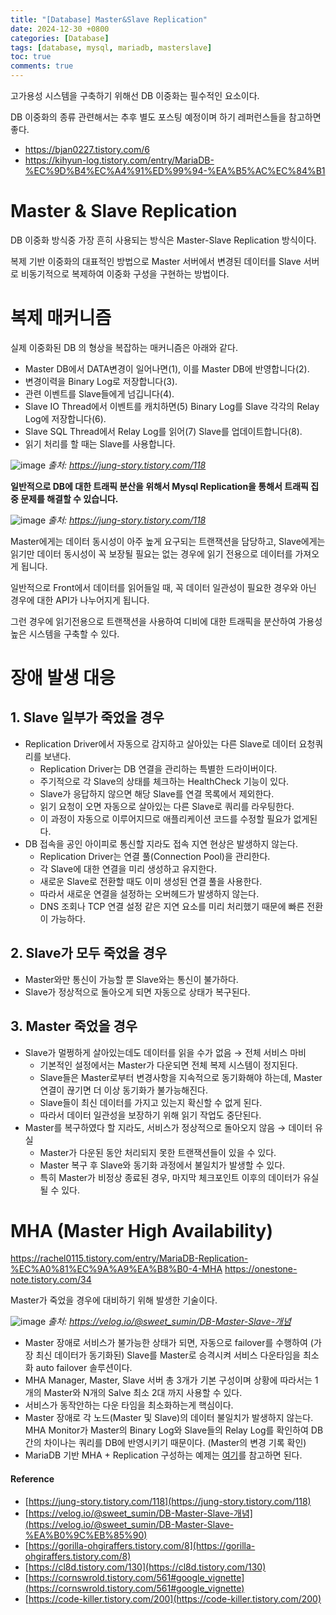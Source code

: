 ```yaml
---
title: "[Database] Master&Slave Replication"
date: 2024-12-30 +0800
categories: [Database]
tags: [database, mysql, mariadb, masterslave]
toc: true
comments: true
---
```


고가용성 시스템을 구축하기 위해선 DB 이중화는 필수적인 요소이다.

DB 이중화의 종류 관련해서는 추후 별도 포스팅 예정이며 하기 레퍼런스들을 참고하면 좋다.

- https://bjan0227.tistory.com/6
- https://kihyun-log.tistory.com/entry/MariaDB-%EC%9D%B4%EC%A4%91%ED%99%94-%EA%B5%AC%EC%84%B1

# Master & Slave Replication
DB 이중화 방식중 가장 흔히 사용되는 방식은 Master-Slave Replication 방식이다.

복제 기반 이중화의 대표적인 방법으로 Master 서버에서 변경된 데이터를 Slave 서버로 비동기적으로 복제하여 이중화 구성을 구현하는 방법이다.

# 복제 매커니즘
실제 이중화된 DB 의 형상을 복잡하는 매커니즘은 아래와 같다.

- Master DB에서 DATA변경이 일어나면(1), 이를 Master DB에 반영합니다(2).
- 변경이력을 Binary Log로 저장합니다(3).
- 관련 이벤트를 Slave들에게 넘깁니다(4).
- Slave IO Thread에서 이벤트를 캐치하면(5) Binary Log를 Slave 각각의 Relay Log에 저장합니다(6).
- Slave SQL Thread에서 Relay Log를 읽어(7) Slave를 업데이트합니다(8).
- 읽기 처리를 할 때는 Slave를 사용합니다.

![image](https://github.com/user-attachments/assets/63a94b47-c197-425f-be17-977980ec3a29)
_출처: https://jung-story.tistory.com/118_

**일반적으로 DB에 대한 트래픽 분산을 위해서 Mysql Replication을 통해서 트래픽 집중 문제를 해결할 수 있습니다.**

![image](https://github.com/user-attachments/assets/e62c1e7a-59aa-4259-aa86-7592fecc9cdf)
_출처: https://jung-story.tistory.com/118_

Master에게는 데이터 동시성이 아주 높게 요구되는 트랜잭션을 담당하고, Slave에게는 읽기만 데이터 동시성이 꼭 보장될 필요는 없는 경우에 읽기 전용으로 데이터를 가져오게 됩니다.

일반적으로 Front에서 데이터를 읽어들일 때, 꼭 데이터 일관성이 필요한 경우와 아닌 경우에 대한 API가 나누어지게 됩니다.

그런 경우에 읽기전용으로 트랜잭션을 사용하여 디비에 대한 트래픽을 분산하여 가용성 높은 시스템을 구축할 수 있다.

# 장애 발생 대응

## 1. Slave 일부가 죽었을 경우
- Replication Driver에서 자동으로 감지하고 살아있는 다른 Slave로 데이터 요청쿼리를 보낸다.
  - Replication Driver는 DB 연결을 관리하는 특별한 드라이버이다.
  - 주기적으로 각 Slave의 상태를 체크하는 HealthCheck 기능이 있다.
  - Slave가 응답하지 않으면 해당 Slave를 연결 목록에서 제외한다.
  - 읽기 요청이 오면 자동으로 살아있는 다른 Slave로 쿼리를 라우팅한다.
  - 이 과정이 자동으로 이루어지므로 애플리케이션 코드를 수정할 필요가 없게된다.
- DB 접속을 공인 아이피로 통신할 지라도 접속 지연 현상은 발생하지 않는다.
  - Replication Driver는 연결 풀(Connection Pool)을 관리한다.
  - 각 Slave에 대한 연결을 미리 생성하고 유지한다.
  - 새로운 Slave로 전환할 때도 이미 생성된 연결 풀을 사용한다.
  - 따라서 새로운 연결을 설정하는 오버헤드가 발생하지 않는다.
  - DNS 조회나 TCP 연결 설정 같은 지연 요소를 미리 처리했기 때문에 빠른 전환이 가능하다.

## 2. Slave가 모두 죽었을 경우
- Master와만 통신이 가능할 뿐 Slave와는 통신이 불가하다.
- Slave가 정상적으로 돌아오게 되면 자동으로 상태가 복구된다.

## 3. Master 죽었을 경우
- Slave가 멀쩡하게 살아있는데도 데이터를 읽을 수가 없음 → 전체 서비스 마비
  - 기본적인 설정에서는 Master가 다운되면 전체 복제 시스템이 정지된다.
  - Slave들은 Master로부터 변경사항을 지속적으로 동기화해야 하는데, Master 연결이 끊기면 더 이상 동기화가 불가능해진다.
  - Slave들이 최신 데이터를 가지고 있는지 확신할 수 없게 된다.
  - 따라서 데이터 일관성을 보장하기 위해 읽기 작업도 중단된다.
- Master를 복구하였다 할 지라도, 서비스가 정상적으로 돌아오지 않음 → 데이터 유실
  - Master가 다운된 동안 처리되지 못한 트랜잭션들이 있을 수 있다.
  - Master 복구 후 Slave와 동기화 과정에서 불일치가 발생할 수 있다.
  - 특히 Master가 비정상 종료된 경우, 마지막 체크포인트 이후의 데이터가 유실될 수 있다.

# MHA (Master High Availability)
https://rachel0115.tistory.com/entry/MariaDB-Replication-%EC%A0%81%EC%9A%A9%EA%B8%B0-4-MHA
https://onestone-note.tistory.com/34

Master가 죽었을 경우에 대비하기 위해 발생한 기술이다.

![image](https://github.com/user-attachments/assets/114aa111-40ca-49eb-8163-c6d01c902a7d)
_출처: https://velog.io/@sweet_sumin/DB-Master-Slave-개념_

- Master 장애로 서비스가 불가능한 상태가 되면,  자동으로 failover를 수행하여 (가장 최신 데이터가 동기화된) Slave를 Master로 승격시켜 서비스 다운타임을 최소화 auto failover 솔루션이다.
- MHA Manager, Master, Slave 서버 총 3개가 기본 구성이며 상황에 따라서는 1개의 Master와 N개의 Salve 최소 2대 까지 사용할 수 있다.
- 서비스가 동작안하는 다운 타임을 최소화하는게 핵심이다.
- Master 장애로 각 노드(Master 및 Slave)의 데이터 불일치가 발생하지 않는다. MHA Monitor가 Master의 Binary Log와 Slave들의 Relay Log를 확인하여 DB 간의 차이나는 쿼리를 DB에 반영시키기 때문이다. (Master의 변경 기록 확인)
- MariaDB 기반 MHA + Replication 구성하는 예제는 [여기](https://onestone-note.tistory.com/34)를 참고하면 된다.



#### Reference
- [https://jung-story.tistory.com/118](https://jung-story.tistory.com/118)
- [https://velog.io/@sweet_sumin/DB-Master-Slave-개념](https://velog.io/@sweet_sumin/DB-Master-Slave-%EA%B0%9C%EB%85%90)
- [https://gorilla-ohgiraffers.tistory.com/8](https://gorilla-ohgiraffers.tistory.com/8)
- [https://cl8d.tistory.com/130](https://cl8d.tistory.com/130)
- [https://cornswrold.tistory.com/561#google_vignette](https://cornswrold.tistory.com/561#google_vignette)
- [https://code-killer.tistory.com/200](https://code-killer.tistory.com/200)